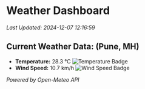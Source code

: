 
# Weather Dashboard

_Last Updated: 2024-12-07 12:16:59_

## Current Weather Data: (Pune, MH)
- **Temperature:** 28.3 °C ![Temperature Badge](https://img.shields.io/badge/Temperature-Medium%20Temp-green)
- **Wind Speed:** 10.7 km/h ![Wind Speed Badge](https://img.shields.io/badge/Wind%20Speed-Low%20Wind-blue)

*Powered by Open-Meteo API*
